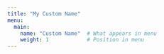 ```yaml
---
title: "My Custom Name"
menu:
  main:
    name: "Custom Name"  # What appears in menu
    weight: 1            # Position in menu
---
```

